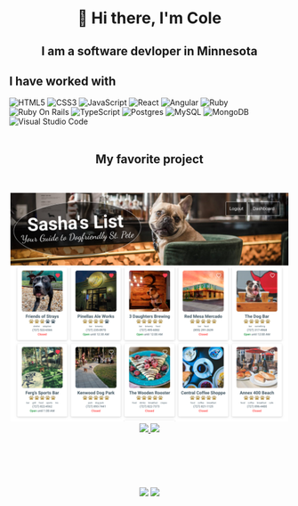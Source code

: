 
<p>
  <h1 align="center">👋 Hi there, I'm Cole</h1>
</p>

<p>
  <h2 align="center">I am a software devloper in Minnesota</h1>
</p>


## I have worked with
<img alt="HTML5" src="https://img.shields.io/badge/html5%20-%23E34F26.svg?&style=for-the-badge&logo=html5&logoColor=white"/> <img alt="CSS3" src="https://img.shields.io/badge/css3%20-%231572B6.svg?&style=for-the-badge&logo=css3&logoColor=white"/>   <img alt="JavaScript" src="https://img.shields.io/badge/javascript%20-%23323330.svg?&style=for-the-badge&logo=javascript&logoColor=%23F7DF1E"/> <img alt="React" src="https://img.shields.io/badge/react%20-%2320232a.svg?&style=for-the-badge&logo=react&logoColor=%2361DAFB"/> <img alt="Angular" src="https://img.shields.io/badge/Angular-DD0031?style=for-the-badge&logo=angular&logoColor=white"/> <img alt="Ruby" src="https://img.shields.io/badge/Ruby-CC342D?style=for-the-badge&logo=ruby&logoColor=white"/> <img alt="Ruby On Rails" src="https://img.shields.io/badge/Ruby_on_Rails-CC0000?style=for-the-badge&logo=ruby-on-rails&logoColor=whiteg"/> <img alt="TypeScript" src="https://img.shields.io/badge/typescript%20-%23007ACC.svg?&style=for-the-badge&logo=typescript&logoColor=white"/> <img alt="Postgres" src="https://img.shields.io/badge/PostgreSQL-316192?style=for-the-badge&logo=postgresql&logoColor=white"/> <img alt="MySQL" src="https://img.shields.io/badge/MySQL-00000F?style=for-the-badge&logo=mysql&logoColor=white"/> <img alt="MongoDB" src="https://img.shields.io/badge/MongDB-47A248?style=for-the-badge&logo=mongodb&logoColor=white"/> <img alt="Visual Studio Code" src="https://img.shields.io/badge/Visual%20Studio%20Code-0078d7.svg?&style=for-the-badge&logo=visual-studio-code&logoColor=white"/>
</br>
</br>

<p>  <h2 align="center">My favorite project</h2></p>
</br>
<p align="center">
  <img width="500" src="sashaslist-landing.png" /></br>
  <a href="https://github.com/colefortner/df-fe-ts-react">              
    <img width="500" src="https://github-readme-stats.vercel.app/api/pin/?username=colefortner&repo=df-fe-ts-react&theme=github_dark" />
  </a>
    <a href="https://github.com/colefortner/df-be-ts-node">              
    <img width="500" src="https://github-readme-stats.vercel.app/api/pin/?username=colefortner&repo=df-be-ts-node&theme=github_dark" />
  </a>
</p>
</br>
</br>

<!-- <p>  <h2 align="center">About me</h2></p>
</br>

- 🔭 I’m currently working on implementing a React frontend to my Dogfriendly app.
- 🌱 I’m currently learning React, CSS, A11y, Jest testing.
- 👯 I’m looking to collaborate on projects that help people or bring joy.
- 🤔 I’m looking for help with React, CSS and A11y.
- 💬 Ask me about what music I am listening to.
- 📫 How to reach me: colefortner@gmail.com
- 😄 Pronouns: He/They
- ⚡ Fun fact: I've been to over 100 concerts. 
 -->
<br/>
<br/>
<p align="center">
<img src="https://github-readme-stats.vercel.app/api?username=colefortner&show_icons=true&theme=github_dark" />
<img src="https://github-readme-stats.vercel.app/api/top-langs/?username=colefortner&theme=github_dark&layout=compact" />
</p>


